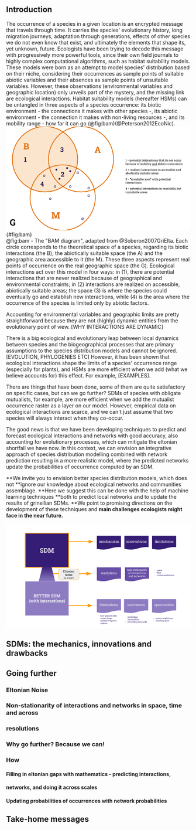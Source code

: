 ## Introduction  
The occurrence of a species in a given location is an
encrypted message that travels through time. It carries the species'
evolutionary history, long migration journeys, adaptation through generations,
effects of other species we do not even know that exist, and
ultimately the elements that shape its, yet unknown, future. Ecologists have
been trying to decode this message with progressively more powerful tools,
since their own field journals to highly complex computational algorithms,
such as habitat suitability models. These models were born as an attempt to
model species' distribution based on their niche, considering their
occurrences as sample points of suitable abiotic variables and their absences
as sample points of unsuitable variables. However, these observations
(environmental variables and geographic location) only unveils part of the
mystery, and the missing link are ecological interactions. Habitat
suitability models (hereafter HSMs) can be untangled in three aspects of a
species occurrence: its biotic environment - the connections it makes with
other species -, its abiotic environment - the connection it makes with
non-living resources -, and its mobility range - how far it can go
(@fig:bam)(@Peterson2012EcoNic).  
![](figures/bam.png){#fig:bam}  
@fig:bam - The "BAM diagram", adapted from @Soberon2007GriElta. Each circle corresponds
to the theoretical space of a species, regarding its biotic interactions (the B),
the abiotically suitable space (the A) and the geographic area accessible to
it (the M). These three aspects represent real points of occurrence on the
real geographic space (the G). Ecological interactions act over this model in
four ways: in (1), there are potential interactions that are never realized
because of geographical and environmental constraints; in (2) interactions
are realized on accessible, abiotically suitable areas; the space (3) is
where the species could eventually go and establish new interactions, while
(4) is the area where the occurrence of the species is limited only by
abiotic factors.

Accounting for environmental variables and geographic limits are pretty
straightforward because they are not (highly) dynamic entities from the
evolutionary point of view. [WHY INTERACTIONS ARE DYNAMIC]

There is a big ecological and evolutionary leap between local dynamics between
species and the biogeographical processes that are primary assumptions to the
species distribution models and cannot be ignored. [EVOLUTION, PHYLOGENIES ETC]
However, it has been shown that ecological interactions shape the limits of a
species' occurrence range (especially for plants), and HSMs are more efficient
when we add (what we believe accounts for) this effect. For example, [EXAMPLES].

There are things that have been done, some of them are quite satisfactory on
specific cases, but can we go further? SDMs of species with obligate mutualists,
for example, are more efficient when we add the mutualist occurrence raster as a
layer on our model. However, empirical data on ecological interactions are
scarce, and we can't just assume that two species will always interact when they
co-occur.

The good news is that we have been developing techniques to predict and forecast
ecological interactions and networks with good accuracy, also accounting for
evolutionary processes, which can mitigate the eltonian shortfall we have now.
In this context, we can envision an integrative approach of species distribution
modelling combined with network prediction resulting in a more realistic model,
where the predicted networks update the probabilities of occurrence computed by
an SDM.

**We invite you to envision better species distribution models, which does not
**ignore our knowledge about ecological networks and communities assemblage.
**Here we suggest this can be done with the help of machine learning techniques
**both to predict local networks and to update the results of grinellian SDMs.
**We point to promising directions on the development of these techniques and
**main challenges ecologists might face in the near future.**

![](figures/concept.png)

## SDMs: the mechanics, innovations and drawbacks  

## Going further  

### Eltonian Noise  

### Non-stationarity of interactions and networks in space, time and across
### resolutions  

### Why go further? Because we can!  

### How  

#### Filling in eltonian gaps with mathematics - predicting interactions,
#### networks, and doing it across scales  

#### Updating probabilities of occurrences with network probabilities  

## Take-home messages   

